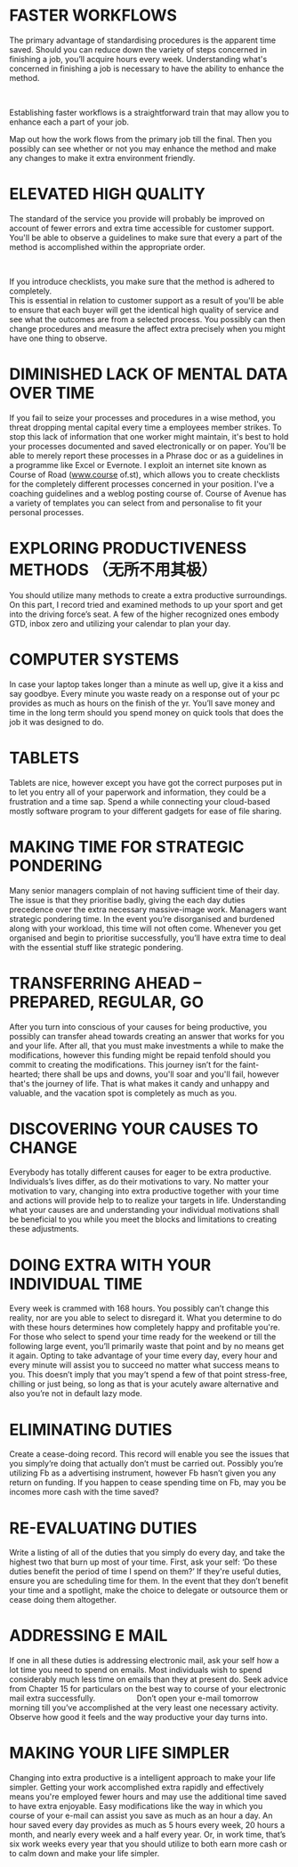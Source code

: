
# FASTER WORKFLOWS

The primary advantage of standardising procedures is the apparent time saved. 
Should you can reduce down the variety of steps concerned in finishing a job, 
you’ll acquire hours every week. 
Understanding what's concerned in finishing a job is necessary to have the ability to enhance the method.

<br/>

Establishing faster workflows is a straightforward train that may allow you to enhance each a part of your job.

Map out how the work flows from the primary job till the final. 
Then you possibly can see whether or not you may enhance the method and make any changes to make it extra environment friendly.

# ELEVATED HIGH QUALITY

The standard of the service you provide will probably 
be improved on account of fewer errors and extra time accessible for customer support. 
<br/>
You'll be able to observe a guidelines to make sure that every a part of the method is accomplished within the appropriate order.

<br/>

If you introduce checklists, you make sure that the method is adhered to completely.<br/>
This is essential in relation to customer support as a result of you'll be able to ensure that each buyer will get the identical
high quality of service and see what the outcomes are from a selected process. 
You possibly can then change procedures and measure the affect extra precisely when you might have one thing to observe. <br/>
 
# DIMINISHED LACK OF MENTAL DATA OVER TIME

If you fail to seize your processes and procedures in a wise method, you threat dropping mental capital every time a employees member strikes. To stop this lack of information that one worker might maintain, it's best to hold your processes documented and saved electronically or on paper. You'll be able to merely report these processes in a Phrase doc or as a guidelines in a programme like Excel or Evernote. I exploit an internet site known as Course of Road (www.course of.st), which allows you to create checklists for the completely different processes concerned in your position. I've a coaching guidelines and a weblog posting course of. Course of Avenue has a variety of templates you can select from and personalise to fit your personal processes.

# EXPLORING PRODUCTIVENESS METHODS （无所不用其极）

You should utilize many methods to create a extra productive surroundings. On this part, I record tried and examined methods to up your sport and get into the driving force’s seat. A few of the higher recognized ones embody GTD, inbox zero and utilizing your calendar to plan your day. 

# COMPUTER SYSTEMS
In case your laptop takes longer than a minute as well up, give it a kiss and say goodbye. Every minute you waste ready on a response out of your pc provides as much as hours on the finish of the yr. You’ll save money and time in the long term should you spend money on quick tools that does the job it was designed to do. 

# TABLETS
Tablets are nice, however except you have got the correct purposes put in to let you entry all of your paperwork and information, they could be a frustration and a time sap. Spend a while connecting your cloud-based mostly software program to your different gadgets for ease of file sharing. 

# MAKING TIME FOR STRATEGIC PONDERING
Many senior managers complain of not having sufficient time of their day. The issue is that they prioritise badly, giving the each day duties precedence over the extra necessary massive-image work. Managers want strategic pondering time. In the event you’re disorganised and burdened along with your workload, this time will not often come. Whenever you get organised and begin to prioritise successfully, you’ll have extra time to deal with the essential stuff like strategic pondering.

# TRANSFERRING AHEAD – PREPARED, REGULAR, GO
After you turn into conscious of your causes for being productive, you possibly can transfer ahead towards creating an answer that works for you and your life. After all, that you must make investments a while to make the modifications, however this funding might be repaid tenfold should you commit to creating the modifications. This journey isn’t for the faint-hearted; there shall be ups and downs, you'll soar and you'll fail, however that's the journey of life. That is what makes it candy and unhappy and valuable, and the vacation spot is completely as much as you. 

# DISCOVERING YOUR CAUSES TO CHANGE
Everybody has totally different causes for eager to be extra productive. Individuals’s lives differ, as do their motivations to vary. No matter your motivation to vary, changing into extra productive together with your time and actions will provide help to to realize your targets in life. Understanding what your causes are and understanding your individual motivations shall be beneficial to you while you meet the blocks and limitations to creating these adjustments.

# DOING EXTRA WITH YOUR INDIVIDUAL TIME
Every week is crammed with 168 hours. You possibly can’t change this reality, nor are you able to select to disregard it. What you determine to do with these hours determines how completely happy and profitable you're. For those who select to spend your time ready for the weekend or till the following large event, you’ll primarily waste that point and by no means get it again. Opting to take advantage of your time every day, every hour and every minute will assist you to succeed no matter what success means to you. This doesn’t imply that you may’t spend a few of that point stress-free, chilling or just being, so long as that is your acutely aware alternative and also you’re not in default lazy mode.

# ELIMINATING DUTIES
Create a cease-doing record. This record will enable you see the issues that you simply’re doing that actually don’t must be carried out. Possibly you’re utilizing Fb as a advertising instrument, however Fb hasn’t given you any return on funding. If you happen to cease spending time on Fb, may you be incomes more cash with the time saved?

# RE-EVALUATING DUTIES
Write a listing of all of the duties that you simply do every day, and take the highest two that burn up most of your time. First, ask your self: ‘Do these duties benefit the period of time I spend on them?’ If they're useful duties, ensure you are scheduling time for them. In the event that they don’t benefit your time and a spotlight, make the choice to delegate or outsource them or cease doing them altogether.

# ADDRESSING E MAIL
If one in all these duties is addressing electronic mail, ask your self how a lot time you need to spend on emails. Most individuals wish to spend considerably much less time on emails than they at present do. Seek advice from Chapter 15 for particulars on the best way to course of your electronic mail extra successfully.                   Don’t open your e-mail tomorrow morning till you’ve accomplished at the very least one necessary activity. Observe how good it feels and the way productive your day turns into.

# MAKING YOUR LIFE SIMPLER
Changing into extra productive is a intelligent approach to make your life simpler. Getting your work accomplished extra rapidly and effectively means you're employed fewer hours and may use the additional time saved to have extra enjoyable. Easy modifications like the way in which you course of your e-mail can assist you save as much as an hour a day. An hour saved every day provides as much as 5 hours every week, 20 hours a month, and nearly every week and a half every year. Or, in work time, that’s six work weeks every year that you should utilize to both earn more cash or to calm down and make your life simpler.
